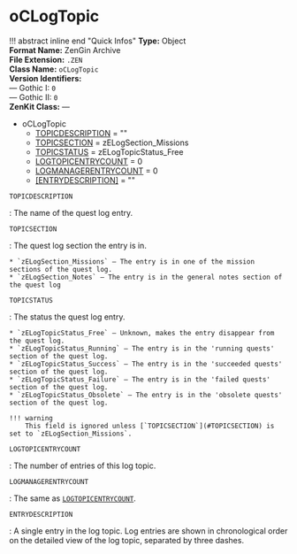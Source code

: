 # oCLogTopic

!!! abstract inline end "Quick Infos"
    **Type:** Object<br/>
    **Format Name:** ZenGin Archive<br/>
    **File Extension:** `.ZEN`<br/>
    **Class Name:** `oCLogTopic`<br/>
    **Version Identifiers:**<br />
    — Gothic I: `0`<br/>
    — Gothic II: `0`<br/>
    **ZenKit Class:** *—*

<ul class="sp-list">
    <li class="sp-type">
        <span>oCLogTopic</span>
        <ul class="sp-list">
            <li class="sp-string"><a href="#TOPICDESCRIPTION">TOPICDESCRIPTION</a> = ""</li>
            <li class="sp-enum"><a href="#TOPICSECTION">TOPICSECTION</a> = zELogSection_Missions</li>
            <li class="sp-enum"><a href="#TOPICSTATUS">TOPICSTATUS</a> = zELogTopicStatus_Free</li>
            <li class="sp-int"><a href="#LOGTOPICENTRYCOUNT">LOGTOPICENTRYCOUNT</a> = 0</li>
            <li class="sp-int"><a href="#LOGMANAGERENTRYCOUNT">LOGMANAGERENTRYCOUNT</a> = 0</li>
            <li class="sp-string"><a href="#ENTRYDESCRIPTION">[ENTRYDESCRIPTION]</a> = ""</li>
        </ul>
    </li>
</ul>

<a name="TOPICDESCRIPTION" class="t-str"></a> `TOPICDESCRIPTION`

:   The name of the quest log entry.


<a name="TOPICSECTION" class="t-enum"></a> `TOPICSECTION`

:   The quest log section the entry is in.

    * `zELogSection_Missions` — The entry is in one of the mission sections of the quest log.
    * `zELogSection_Notes` — The entry is in the general notes section of the quest log

<a name="TOPICSTATUS" class="t-enum"></a> `TOPICSTATUS`

:   The status the quest log entry.
    
    * `zELogTopicStatus_Free` — Unknown, makes the entry disappear from the quest log.
    * `zELogTopicStatus_Running` — The entry is in the 'running quests' section of the quest log.
    * `zELogTopicStatus_Success` — The entry is in the 'succeeded quests' section of the quest log.
    * `zELogTopicStatus_Failure` — The entry is in the 'failed quests' section of the quest log.
    * `zELogTopicStatus_Obsolete` — The entry is in the 'obsolete quests' section of the quest log.

    !!! warning
        This field is ignored unless [`TOPICSECTION`](#TOPICSECTION) is set to `zELogSection_Missions`.

<a name="LOGTOPICENTRYCOUNT" class="t-int"></a> `LOGTOPICENTRYCOUNT`

:   The number of entries of this log topic.

<a name="LOGMANAGERENTRYCOUNT" class="t-int"></a> `LOGMANAGERENTRYCOUNT`

:   The same as [`LOGTOPICENTRYCOUNT`](#LOGTOPICENTRYCOUNT).

<a name="ENTRYDESCRIPTION" class="t-int"></a> `ENTRYDESCRIPTION`

:   A single entry in the log topic. Log entries are shown in chronological order on the detailed view of the
    log topic, separated by three dashes.
